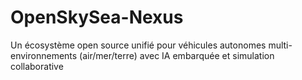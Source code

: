# OpenSkySea-Nexus
Un écosystème open source unifié pour véhicules autonomes multi-environnements (air/mer/terre) avec IA embarquée et simulation collaborative
